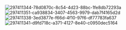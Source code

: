 ![297411344-78d0870c-8c54-4d23-88bc-1fe8db72293a](https://github.com/ikrammtibat00/Web-services-SOAP-WSDL/assets/122360943/b2113fc6-9987-4e42-8111-42197b1b2cc3)
![297411351-ca938834-3407-4563-9979-dab7f4165d2d](https://github.com/ikrammtibat00/Web-services-SOAP-WSDL/assets/122360943/7ba657e5-8c4a-418c-bccc-4e0bbe8b55a6)
![297411338-3ed3877e-f66d-4f10-97f6-df77783fa637](https://github.com/ikrammtibat00/Web-services-SOAP-WSDL/assets/122360943/6d3e0ce5-59ad-4f8a-85d2-ac90eacaa579)
![297411341-d9fd718c-a371-4127-8e40-c0950dec5164](https://github.com/ikrammtibat00/Web-services-SOAP-WSDL/assets/122360943/bcc8a13a-c033-4c88-a13f-38a0a21f0f50)

